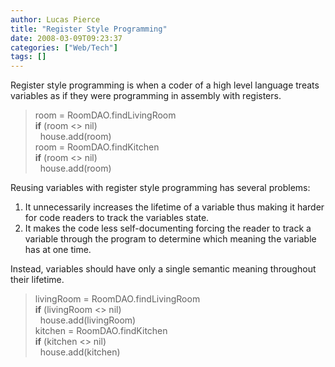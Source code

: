 ```yaml
---
author: Lucas Pierce
title: "Register Style Programming"
date: 2008-03-09T09:23:37
categories: ["Web/Tech"]
tags: []
---
```


Register style programming is when a coder of a high level language treats variables as if they were programming in assembly with registers.

> room = RoomDAO.findLivingRoom  
> **if** (room <> nil)  
>   house.add(room)  
> room = RoomDAO.findKitchen  
> **if** (room <> nil)  
>   house.add(room)

Reusing variables with register style programming has several problems:

1. It unnecessarily increases the lifetime of a variable thus making it harder for code readers to track the variables state.
2. It makes the code less self-documenting forcing the reader to track a variable through the program to determine which meaning the variable has at one time.

Instead, variables should have only a single semantic meaning throughout their lifetime.

> livingRoom = RoomDAO.findLivingRoom  
> **if** (livingRoom <> nil)  
>   house.add(livingRoom)  
> kitchen = RoomDAO.findKitchen  
> **if** (kitchen <> nil)  
>   house.add(kitchen)